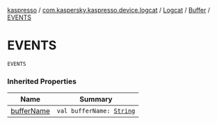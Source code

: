 [kaspresso](../../../index.md) / [com.kaspersky.kaspresso.device.logcat](../../index.md) / [Logcat](../index.md) / [Buffer](index.md) / [EVENTS](./-e-v-e-n-t-s.md)

# EVENTS

`EVENTS`

### Inherited Properties

| Name | Summary |
|---|---|
| [bufferName](buffer-name.md) | `val bufferName: `[`String`](https://kotlinlang.org/api/latest/jvm/stdlib/kotlin/-string/index.html) |
